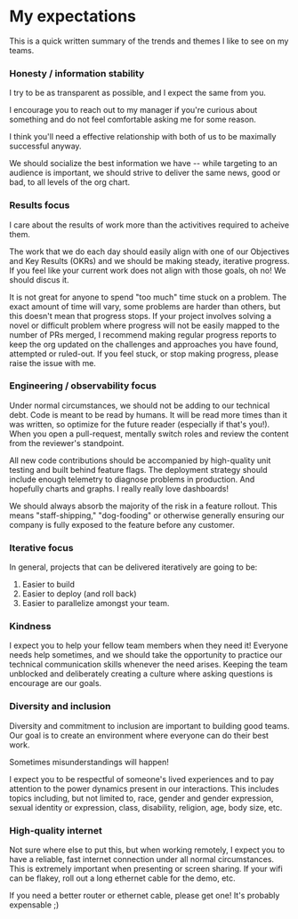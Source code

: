 # My expectations
This is a quick written summary of the trends and themes I like to see on my teams. 

### Honesty / information stability 
I try to be as transparent as possible, and I expect the same from you.

I encourage you to reach out to my manager if you're curious about something and do not feel comfortable asking me for some reason. 

I think you'll need a effective relationship with both of us to be maximally successful anyway.

We should socialize the best information we have -- while targeting to an audience is important, we should strive to deliver the same news, good or bad, to all levels of the org chart.

### Results focus
I care about the results of work more than the activitives required to acheive them. 

The work that we do each day should easily align with one of our Objectives and Key Results (OKRs) and we should be making steady, iterative progress. 
If you feel like your current work does not align with those goals, oh no! We should discus it.

It is not great for anyone to spend "too much" time stuck on a problem. 
The exact amount of time will vary, some problems are harder than others, but this doesn't mean that progress stops.
If your project involves solving a novel or difficult problem where progress will not be easily mapped to the number of PRs merged, I recommend making regular progress reports to keep the org updated on the challenges and approaches you have found, attempted or ruled-out.
If you feel stuck, or stop making progress, please raise the issue with me. 

### Engineering / observability focus
Under normal circumstances, we should not be adding to our technical debt. 
Code is meant to be read by humans. 
It will be read more times than it was written, so optimize for the future reader (especially if that's you!).
When you open a pull-request, mentally switch roles and review the content from the reviewer's standpoint. 

All new code contributions should be accompanied by high-quality unit testing and built behind feature flags. 
The deployment strategy should include enough telemetry to diagnose problems in production. 
And hopefully charts and graphs. 
I really really love dashboards!

We should always absorb the majority of the risk in a feature rollout. 
This means "staff-shipping," "dog-fooding" or otherwise generally ensuring our company is fully exposed to the feature before any customer.

### Iterative focus
In general, projects that can be delivered iteratively are going to be: 
1. Easier to build
1. Easier to deploy (and roll back)
1. Easier to parallelize amongst your team.

### Kindness
I expect you to help your fellow team members when they need it! 
Everyone needs help sometimes, and we should take the opportunity to practice our technical communication skills whenever the need arises.
Keeping the team unblocked and deliberately creating a culture where asking questions is encourage are our goals. 

### Diversity and inclusion
Diversity and commitment to inclusion are important to building good teams. 
Our goal is to create an environment where everyone can do their best work. 

Sometimes misunderstandings will happen!

I expect you to be respectful of someone's lived experiences and to pay attention to the power dynamics present in our interactions. 
This includes topics including, but not limited to, race, gender and gender expression, sexual identity or expression, class, disability, religion, age, body size, etc.  
### High-quality internet
Not sure where else to put this, but when working remotely, I expect you to have a reliable, fast internet connection under all normal circumstances. 
This is extremely important when presenting or screen sharing. 
If your wifi can be flakey, roll out a long ethernet cable for the demo, etc.

If you need a better router or ethernet cable, please get one!
It's probably expensable ;) 

